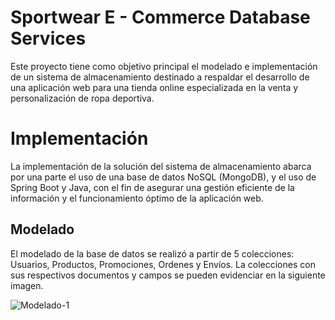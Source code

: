 # Sportwear E - Commerce Database Services

Este proyecto tiene como objetivo principal el modelado e implementación de un sistema de almacenamiento destinado a respaldar el desarrollo de una aplicación web para una tienda online especializada en la venta y personalización de ropa deportiva. 


# Implementación

La implementación de la solución del sistema de almacenamiento abarca por una parte el uso de una  base de datos NoSQL (MongoDB), y el uso de Spring Boot y Java, con el fin de asegurar una gestión eficiente de la información y el funcionamiento óptimo de la aplicación web. 

## Modelado

El modelado de la base de datos se realizó a partir de 5 colecciones: Usuarios, Productos, Promociones, Ordenes y Envíos. La colecciones con sus respectivos documentos y campos se pueden evidenciar en la siguiente imagen.


















![Modelado-1](https://github.com/ntlg72/Proyecto_MongoDB/assets/166937483/bbab5781-d52a-4eec-a6a1-064750f52d68)
		
